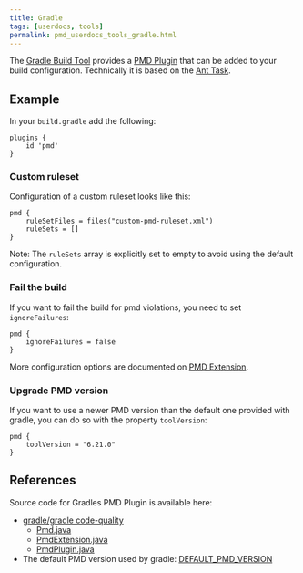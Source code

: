 ```yaml
---
title: Gradle
tags: [userdocs, tools]
permalink: pmd_userdocs_tools_gradle.html
---
```


The [Gradle Build Tool](https://gradle.org/) provides a [PMD Plugin](https://docs.gradle.org/current/userguide/pmd_plugin.html)
that can be added to your build configuration. Technically it is based on the [Ant Task](pmd_userdocs_tools_ant.html).

## Example

In your `build.gradle` add the following:

```
plugins {
    id 'pmd'
}
```

### Custom ruleset

Configuration of a custom ruleset looks like this:

```
pmd {
    ruleSetFiles = files("custom-pmd-ruleset.xml")
    ruleSets = []
}
```

Note: The `ruleSets` array is explicitly set to empty to avoid using the default configuration.

### Fail the build

If you want to fail the build for pmd violations, you need to set `ignoreFailures`:

```
pmd {
    ignoreFailures = false
}
```

More configuration options are documented on [PMD Extension](https://docs.gradle.org/current/dsl/org.gradle.api.plugins.quality.PmdExtension.html).

### Upgrade PMD version

If you want to use a newer PMD version than the default one provided with gradle, you can do so
with the property `toolVersion`:

```
pmd {
    toolVersion = "6.21.0"
}
```

## References

Source code for Gradles PMD Plugin is available here:

*   [gradle/gradle code-quality](https://github.com/gradle/gradle/tree/master/subprojects/code-quality/src/main/groovy/org/gradle/api/plugins/quality)
    *   [Pmd.java](https://github.com/gradle/gradle/blob/master/subprojects/code-quality/src/main/groovy/org/gradle/api/plugins/quality/Pmd.java)
    *   [PmdExtension.java](https://github.com/gradle/gradle/blob/master/subprojects/code-quality/src/main/groovy/org/gradle/api/plugins/quality/PmdExtension.java)
    *   [PmdPlugin.java](https://github.com/gradle/gradle/blob/master/subprojects/code-quality/src/main/groovy/org/gradle/api/plugins/quality/PmdPlugin.java)
*   The default PMD version used by gradle: [DEFAULT_PMD_VERSION](https://github.com/gradle/gradle/blob/62297596035d0ed59304bf458eb89bb9859bb3e3/subprojects/code-quality/src/main/groovy/org/gradle/api/plugins/quality/PmdPlugin.java#L51)
